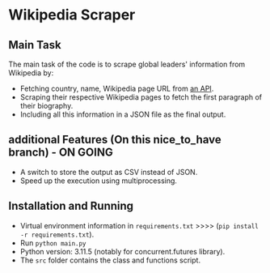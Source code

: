 # Wikipedia Scraper

## Main Task
The main task of the code is to scrape global leaders' information from Wikipedia by:
- Fetching country, name, Wikipedia page URL from [an API](https://country-leaders.onrender.com/docs).
- Scraping their respective Wikipedia pages to fetch the first paragraph of their biography.
- Including all this information in a JSON file as the final output.

 ## additional Features (On  this nice_to_have branch) - ON GOING
- A switch to store the output as CSV instead of JSON.
- Speed up the execution using multiprocessing.

## Installation and Running
- Virtual environment information  in `requirements.txt`  >>>>  (`pip install -r requirements.txt`).
- Run `python main.py`
- Python version: 3.11.5 (notably for concurrent.futures library).
- The `src` folder contains the class and functions script.




